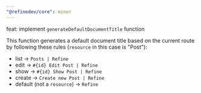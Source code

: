 ```yaml
---
"@refinedev/core": minor
---
```


feat: implement `generateDefaultDocumentTitle` function

This function generates a default document title based on the current route by following these rules (`resource` in this case is "Post"):

-   list -> `Posts | Refine`
-   edit -> `#{id} Edit Post | Refine`
-   show -> `#{id} Show Post | Refine`
-   create -> `Create new Post | Refine`
-   default (not a `resource`) -> `Refine`
